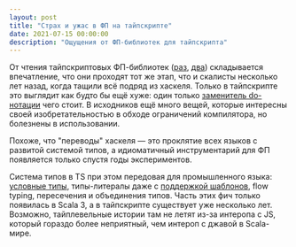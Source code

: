 ```yaml
---
layout: post
title: "Страх и ужас в ФП на тайпскрипте"
date: 2021-07-15 00:00:00
description: "Ощущения от ФП-библиотек для тайпскрипта"
---
```


От чтения тайпскриптовых ФП-библиотек ([раз](https://github.com/gcanti/fp-ts),
[два](https://github.com/effect-TS/core)) складывается впечатление, что они
проходят тот же этап, что и скалисты несколько лет назад, когда тащили всё
подряд из хаскеля. Только в тайпскрипте это выглядит как будто бы ещё хуже:
один только [заменитель
do-нотации](https://gcanti.github.io/fp-ts/guides/do-notation.html) чего стоит.
В исходников ещё много вещей, которые интересны своей изобретательностью в
обходе ограничений компилятора, но болезнены в использовании.

Похоже, что "переводы" хаскеля — это проклятие всех языков с развитой системой
типов, а идиоматичный инструментарий для ФП появляется только спустя годы
экспериментов. 

Система типов в TS при этом передовая для промышленного языка: [условные
типы](https://www.typescriptlang.org/docs/handbook/2/conditional-types.html),
типы-литералы даже с [поддержкой
шаблонов](https://www.typescriptlang.org/docs/handbook/2/template-literal-types.html),
flow typing, пересечения и объединения типов. Часть этих фич только появилась в
Scala 3, а в тайпскрипте существует уже несколько лет. Возможно, тайплевельные
истории там не летят из-за интеропа с JS, который гораздо более неприятный, чем
интероп с джавой в Scala-мире.
